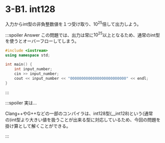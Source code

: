 # 3-B1. int128

入力からint型の非負整数値を１つ受け取り、$10^{25}$倍して出力しよう。

:::spoiler Answer
この問題では、出力は常に$10^{25}$以上となるため、通常のint型を使うとオーバーフローしてしまう。

```cpp
#include <iostream>
using namespace std;

int main() {
    int input_number;
    cin >> input_number;
    cout << input_number << "0000000000000000000000000" << endl;
}
```

:::

:::spoiler 実は...

Clang++やG++などの一部のコンパイラは、int128型\(__int128)という\(通常の)int型より大きい値を扱うことが出来る型に対応しているため、今回の問題を掛け算として解くことができる。

:::
